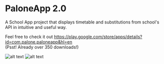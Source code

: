 # PaloneApp 2.0
A School App project that displays timetable and substitutions from school's API in intuitive and useful way.

Feel free to check it out
https://play.google.com/store/apps/details?id=com.palone.paloneapp&hl=en <br>
(Psst! Already over 350 downloads!)

![alt text](https://media.discordapp.net/attachments/962458980666474519/1061683471451422822/Screenshot_2023-01-09-10-53-46-00_9b71b1395a9f63314be5a8413daa0a7f.jpg?width=296&height=651)
![alt text](https://media.discordapp.net/attachments/681541416119566357/1087855625771421716/paloneprev.png?width=296&height=651)
